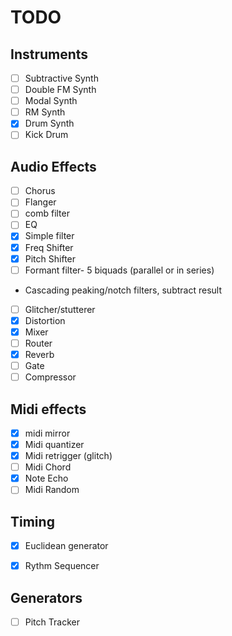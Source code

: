 # TODO

## Instruments 
- [ ] Subtractive Synth
- [ ] Double FM Synth
- [ ] Modal Synth
- [ ] RM Synth
- [x] Drum Synth
- [ ] Kick Drum 

## Audio Effects
- [ ] Chorus
- [ ] Flanger 
- [ ] comb filter 
- [ ] EQ 
- [x] Simple filter 
- [x] Freq Shifter 
- [x] Pitch Shifter 
- [ ] Formant filter- 5 biquads (parallel or in series) 
 - Cascading peaking/notch filters, subtract result 
- [ ] Glitcher/stutterer 
- [x] Distortion
- [x] Mixer
- [ ] Router
- [X] Reverb
- [ ] Gate
- [ ] Compressor

## Midi effects 
- [x] midi mirror 
- [x] Midi quantizer 
- [x] Midi retrigger (glitch) 
- [ ] Midi Chord 
- [x] Note Echo 
- [ ] Midi Random 

## Timing
- [x] Euclidean generator 
- [x] Rythm Sequencer 


## Generators
- [ ] Pitch Tracker
